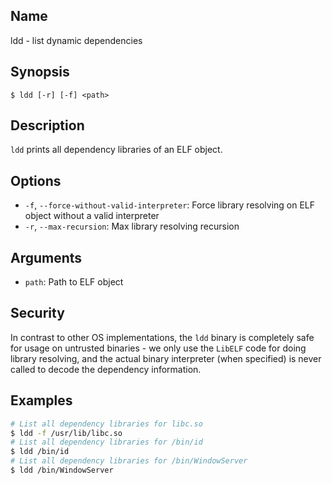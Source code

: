 ## Name

ldd - list dynamic dependencies

## Synopsis

```**sh
$ ldd [-r] [-f] <path>
```

## Description

`ldd` prints all dependency libraries of an ELF object.

## Options

* `-f`, `--force-without-valid-interpreter`: Force library resolving on ELF 
    object without a valid interpreter
* `-r`, `--max-recursion`: Max library resolving recursion

## Arguments

* `path`: Path to ELF object

## Security

In contrast to other OS implementations, the `ldd` binary is completely safe for
usage on untrusted binaries - we only use the `LibELF` code for doing library
resolving, and the actual binary interpreter (when specified) is never called to
decode the dependency information.

## Examples

```sh
# List all dependency libraries for libc.so
$ ldd -f /usr/lib/libc.so
# List all dependency libraries for /bin/id
$ ldd /bin/id
# List all dependency libraries for /bin/WindowServer
$ ldd /bin/WindowServer
```
